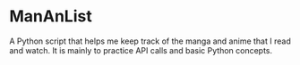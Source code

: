 # ManAnList
A Python script that helps me keep track of the manga and anime that I read and watch. It is mainly to practice API calls and basic Python concepts.
